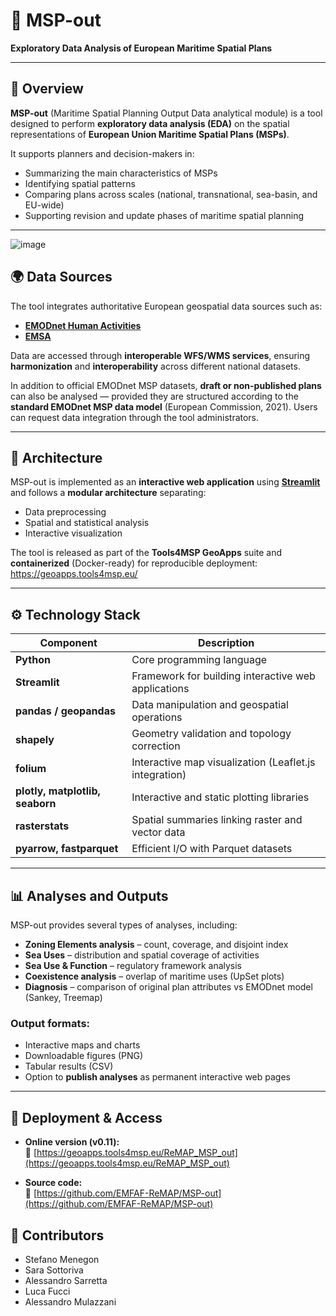 # 🧭 MSP-out  
**Exploratory Data Analysis of European Maritime Spatial Plans**

---

## 📘 Overview
**MSP-out** (Maritime Spatial Planning Output Data analytical module) is a tool designed to perform **exploratory data analysis (EDA)** on the spatial representations of **European Union Maritime Spatial Plans (MSPs)**.  

It supports planners and decision-makers in:
- Summarizing the main characteristics of MSPs  
- Identifying spatial patterns  
- Comparing plans across scales (national, transnational, sea-basin, and EU-wide)  
- Supporting revision and update phases of maritime spatial planning

---

![image](https://github.com/user-attachments/assets/a7dfb627-f373-4856-9908-27c821d76c28)


## 🌍 Data Sources
The tool integrates authoritative European geospatial data sources such as:
- [**EMODnet Human Activities**](https://emodnet.ec.europa.eu/en/human-activities)
- [**EMSA**](https://emsa.europa.eu/)

Data are accessed through **interoperable WFS/WMS services**, ensuring **harmonization** and **interoperability** across different national datasets.  

In addition to official EMODnet MSP datasets, **draft or non-published plans** can also be analysed — provided they are structured according to the **standard EMODnet MSP data model** (European Commission, 2021). Users can request data integration through the tool administrators.

---

## 🧩 Architecture
MSP-out is implemented as an **interactive web application** using **[Streamlit](https://streamlit.io/)** and follows a **modular architecture** separating:
- Data preprocessing  
- Spatial and statistical analysis  
- Interactive visualization  

The tool is released as part of the **Tools4MSP GeoApps** suite and **containerized** (Docker-ready) for reproducible deployment:
https://geoapps.tools4msp.eu/


---

## ⚙️ Technology Stack

| Component | Description |
|------------|-------------|
| **Python** | Core programming language |
| **Streamlit** | Framework for building interactive web applications |
| **pandas / geopandas** | Data manipulation and geospatial operations |
| **shapely** | Geometry validation and topology correction |
| **folium** | Interactive map visualization (Leaflet.js integration) |
| **plotly, matplotlib, seaborn** | Interactive and static plotting libraries |
| **rasterstats** | Spatial summaries linking raster and vector data |
| **pyarrow, fastparquet** | Efficient I/O with Parquet datasets |

---

## 📊 Analyses and Outputs
MSP-out provides several types of analyses, including:
- **Zoning Elements analysis** – count, coverage, and disjoint index  
- **Sea Uses** – distribution and spatial coverage of activities  
- **Sea Use & Function** – regulatory framework analysis  
- **Coexistence analysis** – overlap of maritime uses (UpSet plots)  
- **Diagnosis** – comparison of original plan attributes vs EMODnet model (Sankey, Treemap)

### Output formats:
- Interactive maps and charts  
- Downloadable figures (PNG)  
- Tabular results (CSV)  
- Option to **publish analyses** as permanent interactive web pages  

---

## 🚀 Deployment & Access
- **Online version (v0.11):**  
  🔗 [https://geoapps.tools4msp.eu/ReMAP_MSP_out](https://geoapps.tools4msp.eu/ReMAP_MSP_out)

- **Source code:**  
  🔗 [https://github.com/EMFAF-ReMAP/MSP-out](https://github.com/EMFAF-ReMAP/MSP-out)


## 👥 Contributors
- Stefano Menegon
- Sara Sottoriva
- Alessandro Sarretta
- Luca Fucci
- Alessandro Mulazzani


